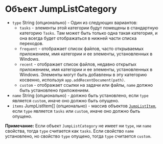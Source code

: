 # Объект JumpListCategory

* `type` String (опционально) - Один из следующих вариантов:
  * `tasks` - элементы этой категории будут помещены в стандартную категорию `Tasks`. Там может быть только одна такая категория, и она всегда будет отображаться в нижней части списка переходов.
  * `frequent` - отображает список файлов, часто открываемых приложением, имя категории и ее элементы, установленных в Windows.
  * `recent` - отображает список файлов, недавно открытых приложением, имя категории и ее элементы, установленных в Windows. Элементы могут быть добавлены в эту категорию косвенно, используя `app.addRecentDocument(path)`.
  * `custom` - отображает ссылки на задачи или файлы, `name` должно быть установлено приложением.
* `name` String (опционально) - должно быть установлено, если `type` является `custom`, иначе оно должно быть опущено.
* `items` JumpListItem[] (опционально) - массив объектов [`JumpListItem`](jump-list-item.md), если `type` является `tasks` или `custom`, иначе оно должно быть опущено.

**Примечание:** Если объект `JumpListCategory` не имеет ни `type`, ни `name` свойства, тогда `type` считается как `tasks`. Если свойство `name` установлено, но свойство `type` опущено, тогда `type` считается `custom`.
